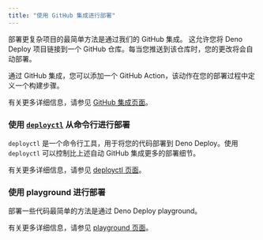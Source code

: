 ```yaml
---
title: "使用 GitHub 集成进行部署"
---
```


部署更复杂项目的最简单方法是通过我们的 GitHub 集成。
这允许您将 Deno Deploy 项目链接到一个 GitHub 仓库。每当您推送到该仓库时，您的更改将会自动部署。

通过 GitHub 集成，您可以添加一个 GitHub Action，该动作在您的部署过程中定义一个构建步骤。

有关更多详细信息，请参见 [GitHub 集成页面](ci_github)。

### 使用 [`deployctl`](./deployctl.md) 从命令行进行部署

`deployctl` 是一个命令行工具，用于将您的代码部署到 Deno Deploy。使用 `deployctl` 可以控制比上述自动 GitHub 集成更多的部署细节。

有关更多详细信息，请参见 [deployctl 页面](./deployctl.md)。

### 使用 playground 进行部署

部署一些代码最简单的方法是通过 Deno Deploy playground。

有关更多详细信息，请参见 [playground 页面](playgrounds)。